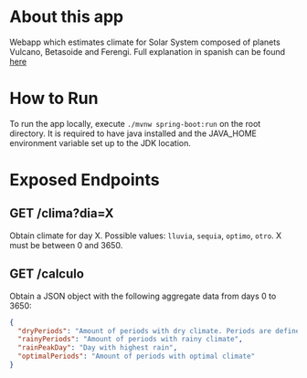 # About this app

Webapp which estimates climate for Solar System composed of planets Vulcano, Betasoide and Ferengi. Full explanation in spanish can be found [here](ejercicio-planetas.pdf)

# How to Run

To run the app locally, execute `./mvnw spring-boot:run` on the root directory. It is required to have java installed and the JAVA_HOME environment variable set up to the JDK location.

# Exposed Endpoints

## GET /clima?dia=X

Obtain climate for day X. Possible values: `lluvia`, `sequia`, `optimo`, `otro`. X must be between 0 and 3650.

## GET /calculo

Obtain a JSON object with the following aggregate data from days 0 to 3650:

```json
{
  "dryPeriods": "Amount of periods with dry climate. Periods are defined as sucessions of consecutive days with same climate",
  "rainyPeriods": "Amount of periods with rainy climate",
  "rainPeakDay": "Day with highest rain",
  "optimalPeriods": "Amount of periods with optimal climate"
}
```

